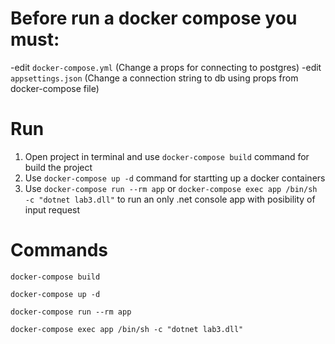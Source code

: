 # Before run a docker compose you must:

-edit `docker-compose.yml` (Change a props for connecting to postgres)
-edit `appsettings.json` (Change a connection string to db using props from docker-compose file)

# Run
1. Open project in terminal and use `docker-compose build` command for build the project
2. Use `docker-compose up -d` command for startting up a docker containers
3. Use `docker-compose run --rm app` or `docker-compose exec app /bin/sh -c "dotnet lab3.dll"` to run an only .net console app with posibility of input request

# Commands
```
docker-compose build
```
```
docker-compose up -d
```
```
docker-compose run --rm app

docker-compose exec app /bin/sh -c "dotnet lab3.dll"
```
